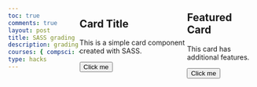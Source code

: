 ```yaml
---
toc: true
comments: true
layout: post
title: SASS grading
description: grading Akshat
courses: { compsci: {week: 15} }
type: hacks
---
```


<!DOCTYPE html>
<html lang="en">
<head>
  <meta charset="UTF-8">
  <meta name="viewport" content="width=device-width, initial-scale=1.0">
  <title>SASS UI Demo</title>
  <link rel="stylesheet" href="styles.css"> <!-- Link to SASS file -->
  <style>
    body {
      display: flex;
      align-items: center;
      justify-content: center;
      height: 100vh;
      margin: 0;
    }
  </style>
</head>
<body>
  <div class="card">
    <h2>Card Title</h2>
    <p>This is a simple card component created with SASS.</p>
    <button class="btn">Click me</button>
  </div>

  <div class="card featured">
    <h2>Featured Card</h2>
    <p>This card has additional features.</p>
    <button class="btn">Click me</button>
  </div>
</body>
</html>